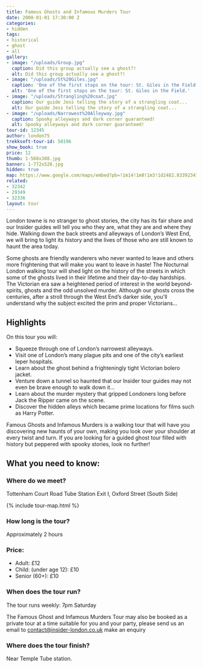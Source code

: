 ```yaml
---
title: Famous Ghosts and Infamous Murders Tour
date: 2008-01-01 17:30:00 Z
categories:
- hidden
tags:
- historical
- ghost
- all
gallery:
- image: "/uploads/Group.jpg"
  caption: Did this group actually see a ghost?!
  alt: Did this group actually see a ghost?!
- image: "/uploads/St%20Giles.jpg"
  caption: 'One of the first stops on the tour: St. Giles in the Field.'
  alt: 'One of the first stops on the tour: St. Giles in the Field.'
- image: "/uploads/Strangling%20coat.jpg"
  caption: Our guide Jess telling the story of a strangling coat...
  alt: Our guide Jess telling the story of a strangling coat...
- image: "/uploads/Narrowest%20Alleyway.jpg"
  caption: Spooky alleyways and dark corner guaranteed!
  alt: Spooky alleyways and dark corner guaranteed!
tour-id: 12345
author: london75
trekksoft-tour-id: 50196
show_book: true
price: 12
thumb: 1-568x388.jpg
banner: 1-772x528.jpg
hidden: true
map: https://www.google.com/maps/embed?pb=!1m14!1m8!1m3!1d2482.8339234717528!2d-0.1306618!3d51.5162628!3m2!1i1024!2i768!4f13.1!3m3!1m2!1s0x48761b2d6bcc0c53%3A0xc17011138a7f29da!2sTottenham+Court+Road+Station!5e0!3m2!1sen!2sus!4v1438592163974
related:
- 32342
- 29349
- 32336
layout: tour
---
```


<p class="lede">London towne is no stranger to ghost stories, the city has its fair share and our Insider guides will tell you who they are, what they are and where they hide. Walking down the back streets and alleyways of London’s West End, we will bring to light its history and the lives of those who are still known to haunt the area today.</p>

Some ghosts are friendly wanderers who never wanted to leave and others more frightening that will make you want to leave in haste! The Nocturnal London walking tour will shed light on the history of the streets in which some of the ghosts lived in their lifetime and their day-to-day hardships. The Victorian era saw a heightened period of interest in the world beyond- spirits, ghosts and the odd unsolved murder. Although our ghosts cross the centuries, after a stroll through the West End’s darker side, you'll understand why the subject excited the prim and proper Victorians…

## Highlights

On this tour you will:

- Squeeze through one of London’s narrowest alleyways.
- Visit one of London’s many plague pits and one of the city’s earliest leper hospitals.
- Learn about the ghost behind a frighteningly tight Victorian bolero jacket.
- Venture down a tunnel so haunted that our Insider tour guides may not even be brave enough to walk down it…
- Learn about the murder mystery that gripped Londoners long before Jack the Ripper came on the scene.
- Discover the hidden alleys which became prime locations for films such as Harry Potter.

<!--<img src="/wp-content/uploads/2015/08/3-944x1024.jpg" class="vc_single_image-img attachment-large" srcset="/wp-content/uploads/2015/08/3-553x600.jpg 553w, /wp-content/uploads/2015/08/3-944x1024.jpg 944w" sizes="(max-width: 944px) 100vw, 944px" />-->

Famous Ghosts and Infamous Murders is a walking tour that will have you discovering new haunts of your own, making you look over your shoulder at every twist and turn. If you are looking for a guided ghost tour filled with history but peppered with spooky stories, look no further!

## What you need to know:

### Where do we meet?

Tottenham Court Road Tube Station Exit I, Oxford Street (South Side)

{% include tour-map.html %}

### How long is the tour?

Approximately 2 hours

### Price:

- Adult: £12
- Child: (under age 12): £10
- Senior (60+): £10

### When does the tour run?

The tour runs weekly: 7pm Saturday

The Famous Ghost and Infamous Murders Tour may also be booked as a private tour at a time suitable for you and your party, please send us an email to <a href="mailto:contact@insider-london.co.uk">contact@insider-london.co.uk</a> make an enquiry

### Where does the tour finish?

Near Temple Tube station.
